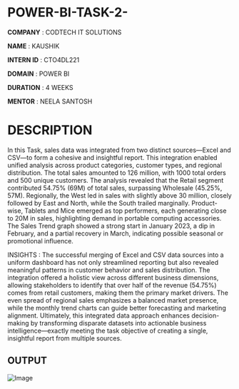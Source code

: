 # POWER-BI-TASK-2-

**COMPANY** : CODTECH IT SOLUTIONS

**NAME** : KAUSHIK

**INTERN ID** : CTO4DL221

**DOMAIN** : POWER BI

**DURATION** : 4 WEEKS

**MENTOR** : NEELA SANTOSH

# DESCRIPTION 

In this Task, sales data was integrated from two distinct sources—Excel and CSV—to form a cohesive and insightful report. This integration enabled unified analysis across product categories, customer types, and regional distribution. The total sales amounted to 126 million, with 1000 total orders and 500 unique customers. The analysis revealed that the Retail segment contributed 54.75% (69M) of total sales, surpassing Wholesale (45.25%, 57M). Regionally, the West led in sales with slightly above 30 million, closely followed by East and North, while the South trailed marginally. Product-wise, Tablets and Mice emerged as top performers, each generating close to 20M in sales, highlighting demand in portable computing accessories. The Sales Trend graph showed a strong start in January 2023, a dip in February, and a partial recovery in March, indicating possible seasonal or promotional influence.

INSIGHTS :
The successful merging of Excel and CSV data sources into a uniform dashboard has not only streamlined reporting but also revealed meaningful patterns in customer behavior and sales distribution. The integration offered a holistic view across different business dimensions, allowing stakeholders to identify that over half of the revenue (54.75%) comes from retail customers, making them the primary market drivers. The even spread of regional sales emphasizes a balanced market presence, while the monthly trend charts can guide better forecasting and marketing alignment. Ultimately, this integrated data approach enhances decision-making by transforming disparate datasets into actionable business intelligence—exactly meeting the task objective of creating a single, insightful report from multiple sources.

## OUTPUT 

![Image](https://github.com/user-attachments/assets/260f6dd0-c178-48f2-9e2b-0fc75d8aaa6b)

